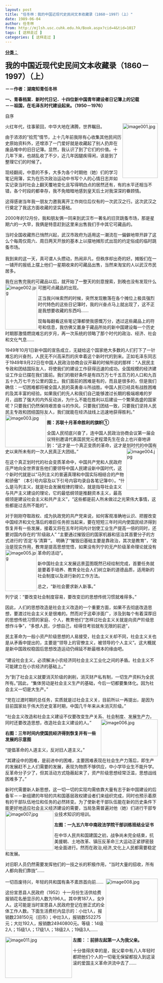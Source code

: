 ```yaml
---
layout: post
title: "任冬林：我的中国近现代史民间文本收藏录（1860－1997）（上）"
date: 1989-06-04
author: 任冬林
from: http://mjlsh.usc.cuhk.edu.hk/Book.aspx?cid=4&tid=1017
tags: [ 这样走过 ]
categories: [ 这样走过 ]
---
```


<div style="margin: 15px 10px 10px 0px;">
 <div>
  <span id="ctl00_ContentPlaceHolder1_chapter1_SubjectLabel" style="font-weight:bold;text-decoration:underline;">
   分类：
  </span>
 </div>
 <p>
  <strong>
   <font size="5">
    我的中国近现代史民间文本收藏录（1860－1997）（上）
   </font>
  </strong>
 </p>
 <p>
  <strong>
   －－作者：湖南知青任冬林
  </strong>
 </p>
 <p>
  <strong>
   一、青春档案．新时代日记．十四位新中国青年建设者日记簿上的记载
   <br/>
   －－祖国，在毛泽东时代建设起来。（1950－1976）
  </strong>
 </p>
 <p>
  自序
 </p>
 <p>
  火红年代，往事萦回，中华大地在沸腾，世界瞩目。
  <img align="right" alt="image001.jpg" border="0" height="177" src="http://mjlsh.usc.cuhk.edu.hk/medias/contents/1017/161/image001.jpg" width="114"/>
 </p>
 <p>
  由于浓浓的“拾荒”情节，上十几年前我除有心收集其他民间历史原始资料外，还增添了一门爱好就是收藏起了别人扔弃在废品堆中的旧日记簿。显然，我认识了到了它们的价值。十几年下来，也胡乱收了不少，近几年因腿疾得闲，该是到了整理它们的时候了。
 </p>
 <p>
  现经翻阅，中意的不多，大多为各个时期他（她）们的学习笔记用簿，实为在历次政治运动中书写个人的心情日志并如实记录当时社会上翻天覆地变化且写得明白点的居然还有，有的水平还相当不错，各个时段的都幸存，我不免暗暗地感到皇天后土对我深深的眷顾情。
 </p>
 <p>
  这得感谢当年我一朋友力邀我离开工作岗位后仅有的一次武汉之行。这次武汉之行奠定了我这方面收藏的坚实基础。
 </p>
 <p>
  2000年的12月份，我和朋友俩一同来到武汉市一著名的旧货跳蚤市场，那是星期六的一大早，我俩是特意赶到这里来出售我们手中其它可藏品的。
 </p>
 <p>
  当时全国收藏热已悄然兴起，武汉市政府为适用这一潮流在一偏僻地带开辟了这么个每周仅周六、周日两天开放的基本上以摆地摊形式出现的约定俗成的临时跳蚤市场。
  <br/>
  <br/>
  我到来的这一天，真可谓人头攒动，热闹非凡，但秩序却出奇的好。摊贩们在一一铺开的报纸上摆上他们一星期收来的可藏品出售，当然来淘宝的人以武汉市民居多。
 </p>
 <p>
  我在出售完我的可藏品以后，就开始了一整天的刻意搜索，到晚也没有发现什么可圈可点藏品的出现。
  <img align="left" alt="image002.jpg" border="0" height="146" src="http://mjlsh.usc.cuhk.edu.hk/medias/contents/1017/161/image002.jpg" width="103"/>
 </p>
 <p>
  正当我兴味索然的时候，突然发现散落在各个摊位上极具强烈时代特色的这些日记簿时，我的兴奋点马上就出现了，这不正是我想要收藏的东西吗……
 </p>
 <p>
  现每每翻看这些笔记簿都使我感慨万分，透过这些藏品上的符号和信息，我仿佛又置身于藏品所处的新中国建设每一个历史时期那激情燃烧难忘的岁月，再一次系统的领略了那个时代的政治、经济、社会和文化气息……
 </p>
 <p>
  1949年10月1日新中国的宣告成立，无疑给这个国家绝大多数的人们打下了一针难忘的兴奋剂，人民无不兴高采烈的庆幸着这个新时代的到来。正如毛泽东同志于1949年9月22日在中国人民政治协商会议开幕的时候所说的那样：“人民民主专政和团结国际友人，将使我们的建设工作获得迅速的成功。全国规模的经济建设工作业已摆在我们面前。我们的极好条件是有四万万七千五百万的人口和九百五十九万七千方公里的国土。我们面前的困难是有的，而且是很多的，但是我们确信：一切困难都将被全国人民的英勇奋斗所战胜。中国人民已经具有战胜困难的及其丰富的经验。如果我们的先人和我们自己能够渡过长期的极端艰难的岁月，战胜了强大的内外反动派，为什么不能在胜利以后建设一个繁荣昌盛的国家呢？只要我们仍然保持艰苦奋斗的作风，只要我们团结一致，只要我们坚持人民民主专政和团结国际友人，我们就能在经济战线上迅速地获得胜利。”
  <img align="left" alt="image003.jpg" border="0" height="105" src="http://mjlsh.usc.cuhk.edu.hk/medias/contents/1017/161/image003.jpg" width="132"/>
 </p>
 <p>
  <strong>
   图：苏联十月革命胜利的旗帜①
  </strong>
 </p>
 <p>
  全国人民彻底兴奋了，连中国人民政治协商会议第一届会议特别邀请代表国民党元老程潜先生在会上也兴奋地讲到：“这才是一个真正变质的革命，这才是划时代的中国有史以来所未有的一次人民真正大团结。”
  <img align="right" alt="image004.jpg" border="0" height="135" src="http://mjlsh.usc.cuhk.edu.hk/medias/contents/1017/161/image004.jpg" width="101"/>
 </p>
 <p>
  在这个真正划时代的社会变质革命中，中国共产党和人民政府庄严地向全世界宣告他们要领导中国人民建设新中国时代，这个新时代就是以“马列主义的普遍真理和中国实际相结合的产物和骄傲” （本引号内容及以下引号内容均录自各笔记簿中）。“什么是马列主义，就是社会发展规律的理论，就是指导社会主义与共产主义建设的理论，它的最低纲领是推翻资本主义，最高纲领是建设社会主义和共产主义”，“这些都是前人所未做过之光荣伟大事情，这些都是过去所不能的”。
 </p>
 <p>
  对于刚刚夺取政权、成为执政党的共产党来说，如何客观准确地认识、把握改变中国经济和文化落后的艰巨任务担当起来，要在短短三年时间内使国民经济得到恢复并有一些发展，接着又将在五年时间内计划使工业生产提高一倍的同时，还要对国内存在的“阶级敌人” “主要通过摧毁旧的国家机器和惩治其首要分子的方式进行的‘否定’与‘清算’”。 明确了“摧毁旧基础主要是靠政治，其次是教育”，“政治是现实作用，教育是提高思想觉悟，如果没有列宁的无产阶级革命理论就没有革命的活动”。
  <img align="left" alt="image005.jpg" border="0" height="134" src="http://mjlsh.usc.cuhk.edu.hk/medias/contents/1017/161/image005.jpg" width="102"/>
 </p>
 <p>
  新中国社会主义发展远景蓝图既然已经绘制完成，首要任务就是要着手培养、教育全社会人们树立新的道德品质，适用新的社会制度以及进行新的工作方法。
 </p>
 <p>
  总之，“新社会要求新人新事。”
 </p>
 <p>
  列宁说：“要改变社会制度容易，要改变旧的思想传统习惯就难得多。”
 </p>
 <p>
  因此，人们的思想改造是社会主义改造的一个重要方面，如果不去彻底改造思想，要渡过社会主义关是很难的。然而对于这牵涉面广，涉及到每个有着深厚旧的思想传统习惯的家庭、个人，教育他们“怎样过社会主义关就是向资产阶级思想作斗争”，“多想人民，少想自己，经得住考验就有无限的前途”，
 </p>
 <p>
  民主革命为一般小资产阶级思想的人易接受，社会主义关却不同，社会主义关也是从矛盾中提出的，主要是“领导上的官僚主义，被领导的个人主义”。这大概就是新中国政权稳固后思想改造运动仍绵延不断最根本的缘由吧。
  <br/>
  <br/>
  “建设社会主义，必须解决小农经济同社会主义工业化之间的矛盾。社会主义不可能建立在小农经济的基础上。”
 </p>
 <p>
  为“到了社会主义就要消灭阶级的剥削，消灭财产私有制，一切生产资料为全民所有。”因此，“集体劳动是社会主义生产的基础，今后一切都要集体化。因为社会主义一切是大生产。”
 </p>
 <p>
  “党在过渡时期的总任务，实质就是过社会主义关，目前所以一再提出，是因为目前国家处于伟大历史变革时期，中国几千年来从未消灭阶级。”
 </p>
 <p>
  “社会主义改造和社会主义建设不仅要改变生产关系、社会制度、发展生产力，同时还要改造思想，改造社会主义建设的人。”
  <img align="right" alt="image006.jpg" border="0" height="119" src="http://mjlsh.usc.cuhk.edu.hk/medias/contents/1017/161/image006.jpg" width="184"/>
 </p>
 <p>
  <strong>
   右图：三年时间内使国民经济得到恢复并有一些发展的示意图
  </strong>
 </p>
 <p>
  “提倡革命的人道主义，反对旧人道主义。”
 </p>
 <p>
  “其建设中的困难，是前进中的困难，主要困难表现在社会生产力落后，即生产的发展赶不上人们需要的发展，表现为物质不够供应，中小学毕业生不能升学。反革命分子少了，但其活动方式隐蔽起来了，资产阶级思想经常泛滥，思想战线困难多了。”
 </p>
 <p>
  新时代需要新人新思想，这一切一切的实现均需依靠大量有志于新中国建设的后备军－－新组建的年轻的共和国基层政权建设者们来组织完成，同时也预示着原有的干部队伍地位和任务的必然转变。为了使新老干部队伍能在新的历史条件下能更好地适应社会主义经济建设的需要，当局急需普遍对他（她）们进行干部专业技术知识的培训。
  <img align="left" alt="image007.jpg" border="0" height="127" src="http://mjlsh.usc.cuhk.edu.hk/medias/contents/1017/161/image007.jpg" width="156"/>
 </p>
 <p>
  <strong>
   左图：一九五六年中南政法学院干部训练班结业证书
  </strong>
 </p>
 <p>
  在中华人民共和国建国之初，战争尚未完全结束，抗美援朝、土地改革、镇压反革命三大运动正紧锣密鼓地全面进行。然而在政治,经济,文化上人民都需要稳定和发展。
 </p>
 <p>
  对旧职人员仍然需要发挥他们的一技之长的积极作用，“当时大量的招收，所有人都向我们靠拢”……
  <br/>
  <br/>
  一切百废待兴，年轻的共和国有条不紊昂首向前……
  <img align="right" alt="image008.jpg" border="0" height="140" src="http://mjlsh.usc.cuhk.edu.hk/medias/contents/1017/161/image008.jpg" width="168"/>
 </p>
 <p>
  这份宣恩县人民政府（1952）十一月份生活供给费报销花名册显示的人数为196人。其中男187人，女9人。这可能是当时宣恩县人民政府登记在册正式的全体工作人数。下面生活费栏内显示的：小灶1人，报销数238150元（旧币）；中灶3人，报销数552275元；大灶192人，报销数24940800元。等级：14级2人；15级1人；17级1人；18级2人；19级3人……
 </p>
 <p>
  <img align="left" alt="image011.jpg" border="0" height="133" src="http://mjlsh.usc.cuhk.edu.hk/medias/contents/1017/161/image011.jpg" width="216"/>
 </p>
 <p>
  <strong>
   左图：：前排左起第一人为我父亲。
  </strong>
 </p>
 <p>
  十分值得庆幸的是，我父辈中有八人年轻时都把他们个人的一切毫无保留都投入到这滚滚的爱国主义革命洪流中去了……
  <strong>
   <br/>
  </strong>
 </p>
</div>
